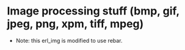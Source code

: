 # Image processing stuff (bmp, gif, jpeg, png, xpm, tiff, mpeg)
* Note: this erl_img is modified to use rebar.
